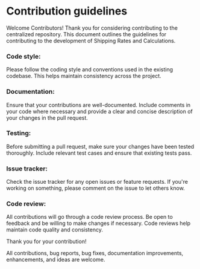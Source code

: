 # Contribution guidelines

Welcome Contributors!
Thank you for considering contributing to the centralized repository. This document outlines the guidelines for contributing to the development of Shipping Rates and Calculations.

### Code style:

Please follow the coding style and conventions used in the existing codebase. This helps maintain consistency across the project.

### Documentation:

Ensure that your contributions are well-documented. Include comments in your code where necessary and provide a clear and concise description of your changes in the pull request.

### Testing:

Before submitting a pull request, make sure your changes have been tested thoroughly. Include relevant test cases and ensure that existing tests pass.

### Issue tracker:

Check the issue tracker for any open issues or feature requests. If you're working on something, please comment on the issue to let others know.

### Code review:

All contributions will go through a code review process. Be open to feedback and be willing to make changes if necessary. Code reviews help maintain code quality and consistency.

Thank you for your contribution!

All contributions, bug reports, bug fixes, documentation improvements, enhancements, and ideas are welcome.
